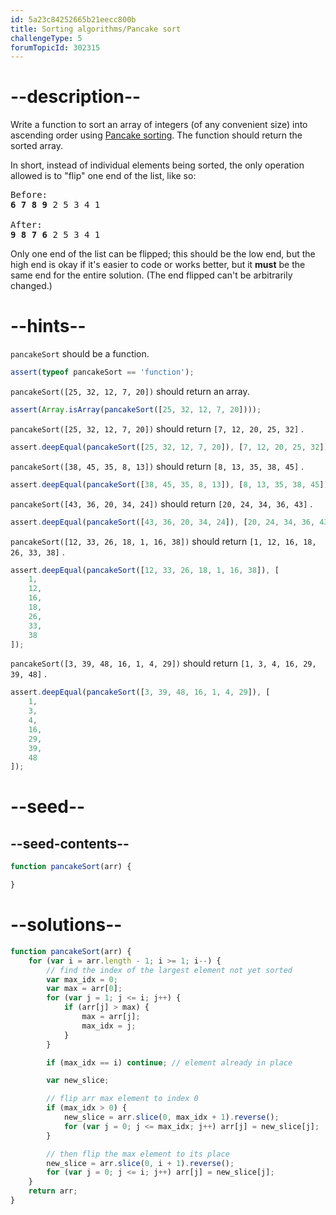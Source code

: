 ```yaml
---
id: 5a23c84252665b21eecc800b
title: Sorting algorithms/Pancake sort
challengeType: 5
forumTopicId: 302315
---
```


# --description--

Write a function to sort an array of integers (of any convenient size) into ascending order using [Pancake sorting](<https://en.wikipedia.org/wiki/Pancake sorting>). The function should return the sorted array.

In short, instead of individual elements being sorted, the only operation allowed is to "flip" one end of the list, like so:

<pre>Before:
<b>6 7 8 9</b> 2 5 3 4 1<br>
After:
<b>9 8 7 6</b> 2 5 3 4 1
</pre>

Only one end of the list can be flipped; this should be the low end, but the high end is okay if it's easier to code or works better, but it **must** be the same end for the entire solution. (The end flipped can't be arbitrarily changed.)

# --hints--

`pancakeSort` should be a function.

``` js
assert(typeof pancakeSort == 'function');
```

`pancakeSort([25, 32, 12, 7, 20])` should return an array.

``` js
assert(Array.isArray(pancakeSort([25, 32, 12, 7, 20])));
```

`pancakeSort([25, 32, 12, 7, 20])` should return `[7, 12, 20, 25, 32]` .

``` js
assert.deepEqual(pancakeSort([25, 32, 12, 7, 20]), [7, 12, 20, 25, 32]);
```

`pancakeSort([38, 45, 35, 8, 13])` should return `[8, 13, 35, 38, 45]` .

``` js
assert.deepEqual(pancakeSort([38, 45, 35, 8, 13]), [8, 13, 35, 38, 45]);
```

`pancakeSort([43, 36, 20, 34, 24])` should return `[20, 24, 34, 36, 43]` .

``` js
assert.deepEqual(pancakeSort([43, 36, 20, 34, 24]), [20, 24, 34, 36, 43]);
```

`pancakeSort([12, 33, 26, 18, 1, 16, 38])` should return `[1, 12, 16, 18, 26, 33, 38]` .

``` js
assert.deepEqual(pancakeSort([12, 33, 26, 18, 1, 16, 38]), [
    1,
    12,
    16,
    18,
    26,
    33,
    38
]);
```

`pancakeSort([3, 39, 48, 16, 1, 4, 29])` should return `[1, 3, 4, 16, 29, 39, 48]` .

``` js
assert.deepEqual(pancakeSort([3, 39, 48, 16, 1, 4, 29]), [
    1,
    3,
    4,
    16,
    29,
    39,
    48
]);
```

# --seed--

## --seed-contents--

``` js
function pancakeSort(arr) {

}
```

# --solutions--

``` js
function pancakeSort(arr) {
    for (var i = arr.length - 1; i >= 1; i--) {
        // find the index of the largest element not yet sorted
        var max_idx = 0;
        var max = arr[0];
        for (var j = 1; j <= i; j++) {
            if (arr[j] > max) {
                max = arr[j];
                max_idx = j;
            }
        }

        if (max_idx == i) continue; // element already in place

        var new_slice;

        // flip arr max element to index 0
        if (max_idx > 0) {
            new_slice = arr.slice(0, max_idx + 1).reverse();
            for (var j = 0; j <= max_idx; j++) arr[j] = new_slice[j];
        }

        // then flip the max element to its place
        new_slice = arr.slice(0, i + 1).reverse();
        for (var j = 0; j <= i; j++) arr[j] = new_slice[j];
    }
    return arr;
}
```
